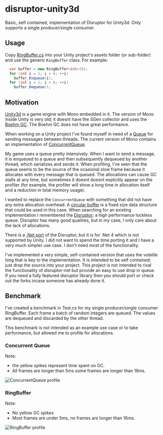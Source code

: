 # disruptor-unity3d
Basic, self contained, implementation of Disruptor for Unity3d. Only supports a single producer/single consumer. 

## Usage

Copy [RingBuffer.cs](https://github.com/dave-hillier/disruptor-unity3d/blob/master/DisruptorUnity3d/Assets/RingBuffer.cs)  into your Unity project's assets folder (or sub-folder) and use the generic `RingBuffer` class.
For example:

```csharp
  var buffer = new RingBuffer<int>(8);
  for (int i = 1; i < 6; ++i)
    buffer.Enqueue(i);
  for (int i = 1; i < 6; ++i)
    buffer.Dequeue();
```

## Motivation

[Unity3d](http://unity3d.com/) is a game engine with Mono embedded in it. The version of Mono inside Unity is very old; it doesnt have the SGen collector and uses the [Boehm GC](http://www.hboehm.info/gc/). The Boehm GC does not have great performance. 

When working on a Unity project I've found myself in need of a [Queue](http://en.wikipedia.org/wiki/Queue_%28abstract_data_type%29) for sending messages between threads. The current version of Mono contains an implementation of [ConcurrentQueue](https://github.com/mono/mono/blob/effa4c07ba850bedbe1ff54b2a5df281c058ebcb/mcs/class/corlib/System.Collections.Concurrent/ConcurrentQueue.cs). 

My game uses a queue pretty intensively. When I want to send a message, it is enqueued to a queue and then subsequently dequeued by another thread, which serializes and sends it. When profiling, I've seen that the queue seems to be the source of the ocasional slow frame because it allocates with every message that is queued. The allocations can cause GC stalls at any time, but sometimes it doesnt doesnt explicitly appear on the profiler (for example, the profiler will show a long time in allocation itself and a reduction in total memory usage). 

I wanted to replace the `ConcurrentQueue` with something that did not have any extra allocation overhead. A [circular buffer](http://en.wikipedia.org/wiki/Circular_buffer) is a fixed size data structure that could be used in this case. When searching for an existing implementation I remembered the [Disruptor](https://lmax-exchange.github.io/disruptor/); a high performance lockless queue. Disruptor has many good qualities, but in my case, I only care about the lack of allocations. 

There is a [.Net port](https://github.com/disruptor-net/Disruptor-net) of the Disruptor, but it is for .Net 4 which is not supported by Unity. I did not want to spend the time porting it and I have a very much simpler use case. I don't need most of the functionality. 

I've implemented a very simple, self-contained version that uses the volatile long that is key to the implementation. It is intended to be self contained; just drop the source into your project. This project is not intended to rival the functionality of disruptor-net but provide an easy to use drop in queue. If you need a fully featured disruptor library then you should port or check out the forks incase someone has already done it.

## Benchmark

I've created a benchmark in Test.cs for my single producer/single consumer RingBuffer. Each frame a batch of random integers are queued. The values are dequeued and discarded by the other thread. 

This benchmark is not intended as an example use case or to take performance, but allowed me to profile for allocations.


### Concurrent Queue
Note:
* the yellow spikes represent time spent on GC. 
* All frames are longer than 5ms some frames are longer than 16ms. 

![ConcurrentQueue profile](https://raw.githubusercontent.com/dave-hillier/disruptor-unity3d/master/readme-img/ConcurrentQueueProfile.png)

### RingBuffer
Note:
* No yellow GC spikes
* Most frames are under 5ms, no frames are longer than 16ms.

![RingBuffer profile](https://raw.githubusercontent.com/dave-hillier/disruptor-unity3d/master/readme-img/RingBufferProfile.png)

